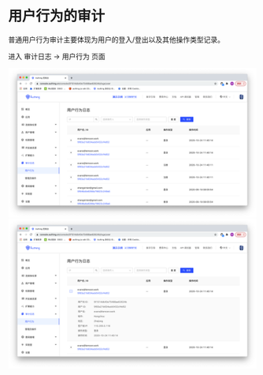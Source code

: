 # 用户行为的审计

普通用户行为审计主要体现为用户的登入/登出以及其他操作类型记录。

进入 审计日志 -> 用户行为 页面

![](./images/audit-user-1.png)
![](./images/audit-user-2.png)
